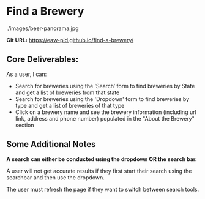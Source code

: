 # Find a Brewery

./images/beer-panorama.jpg

**Git URL:** https://eaw-pid.github.io/find-a-brewery/

## Core Deliverables:

As a user, I can:

- Search for breweries using the ‘Search’ form to find breweries by State and get a list of breweries from that state
- Search for breweries using the 'Dropdown' form to find breweries by type and get a list of breweries of that type
- Click on a brewery name and see the brewery information (including url link, address and phone number) populated in the "About the Brewery" section

## Some Additional Notes
**A search can either be conducted using the dropdown OR the search bar.**

A user will not get accurate results if they first start their search using the searchbar and then use the dropdown. 

The user must refresh the page if they want to switch between search tools.
